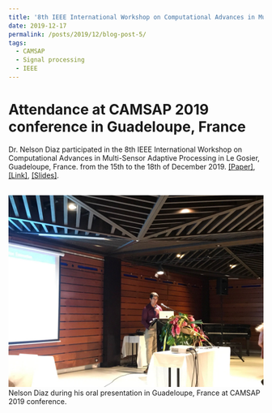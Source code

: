 ```yaml
---
title: '8th IEEE International Workshop on Computational Advances in Multi-Sensor Adaptive Processing (CAMSAP 2019)'
date: 2019-12-17
permalink: /posts/2019/12/blog-post-5/
tags:
  - CAMSAP
  - Signal processing
  - IEEE
---
```


Attendance at CAMSAP 2019 conference in Guadeloupe, France
======

Dr. Nelson Diaz participated in the 8th IEEE International Workshop on Computational Advances in Multi-Sensor Adaptive Processing in Le Gosier, Guadeloupe, France. from the 15th to the 18th of December 2019. [[Paper]](https://nelson10.github.io/files/Conference08.pdf), [[Link]](https://ieeexplore.ieee.org/abstract/document/9022649), [[Slides]](https://nelson10.github.io/files/slides08.pdf).

<br/><img src='/images/camsap2019.jpeg'>
Nelson Diaz during his oral presentation in Guadeloupe, France at CAMSAP 2019 conference.

